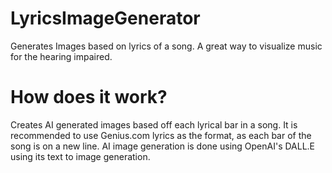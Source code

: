 # LyricsImageGenerator
Generates Images based on lyrics of a song. A great way to visualize music for the hearing impaired.

# How does it work?
Creates AI generated images based off each lyrical bar in a song. It is recommended to use Genius.com lyrics as the format, as each bar of the song is on a new line.
AI image generation is done using OpenAI's DALL.E using its text to image generation.
